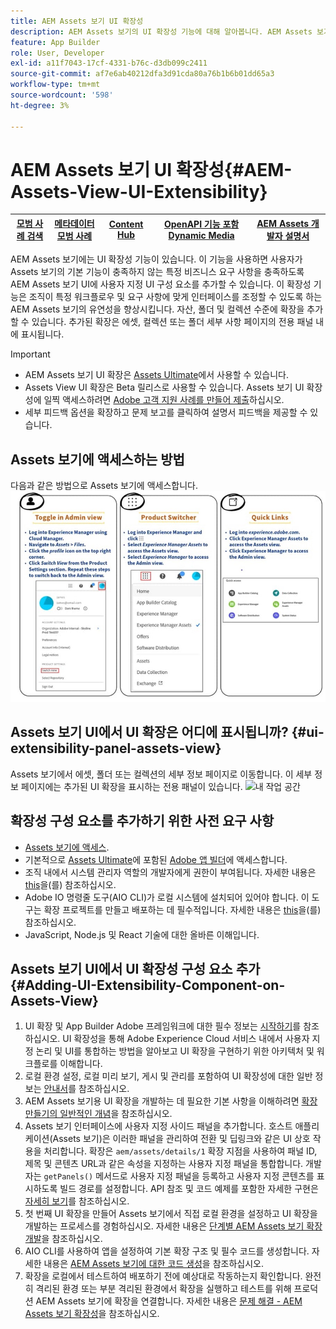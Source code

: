 ```yaml
---
title: AEM Assets 보기 UI 확장성
description: AEM Assets 보기의 UI 확장성 기능에 대해 알아봅니다. AEM Assets 보기 UI를 사용하면 특정 비즈니스 요구 사항을 충족하도록 사용자 지정 UI 구성 요소를 추가할 수 있습니다.
feature: App Builder
role: User, Developer
exl-id: a11f7043-17cf-4331-b76c-d3db099c2411
source-git-commit: af7e6ab40212dfa3d91cda80a76b1b6b01dd65a3
workflow-type: tm+mt
source-wordcount: '598'
ht-degree: 3%

---
```


# AEM Assets 보기 UI 확장성{#AEM-Assets-View-UI-Extensibility}

| [모범 사례 검색](/help/assets/search-best-practices.md) | [메타데이터 모범 사례](/help/assets/metadata-best-practices.md) | [Content Hub](/help/assets/product-overview.md) | [OpenAPI 기능 포함 Dynamic Media](/help/assets/dynamic-media-open-apis-overview.md) | [AEM Assets 개발자 설명서](https://developer.adobe.com/experience-cloud/experience-manager-apis/) |
| ------------- | --------------------------- |---------|----|-----|

AEM Assets 보기에는 UI 확장성 기능이 있습니다. 이 기능을 사용하면 사용자가 Assets 보기의 기본 기능이 충족하지 않는 특정 비즈니스 요구 사항을 충족하도록 AEM Assets 보기 UI에 사용자 지정 UI 구성 요소를 추가할 수 있습니다. 이 확장성 기능은 조직이 특정 워크플로우 및 요구 사항에 맞게 인터페이스를 조정할 수 있도록 하는 AEM Assets 보기의 유연성을 향상시킵니다.
자산, 폴더 및 컬렉션 수준에 확장을 추가할 수 있습니다. 추가된 확장은 에셋, 컬렉션 또는 폴더 세부 사항 페이지의 전용 패널 내에 표시됩니다.

>[!IMPORTANT]
>
> * AEM Assets 보기 UI 확장은 [Assets Ultimate](/help/assets/assets-ultimate-overview.md)에서 사용할 수 있습니다.
> * Assets View UI 확장은 Beta 릴리스로 사용할 수 있습니다. Assets 보기 UI 확장성에 일찍 액세스하려면 [Adobe 고객 지원 사례를 만들어 제출](https://helpx.adobe.com/kr/enterprise/using/support-for-experience-cloud.html)하십시오.
> * 세부 피드백 옵션을 확장하고 문제 보고를 클릭하여 설명서 피드백을 제공할 수 있습니다.

## <a id="1"></a> Assets 보기에 액세스하는 방법

다음과 같은 방법으로 Assets 보기에 액세스합니다.
![access-assets-view-ui](/help/assets/assets/access-assets-view.jpg)

## Assets 보기 UI에서 UI 확장은 어디에 표시됩니까? {#ui-extensibility-panel-assets-view}

Assets 보기에서 에셋, 폴더 또는 컬렉션의 세부 정보 페이지로 이동합니다. 이 세부 정보 페이지에는 추가된 UI 확장을 표시하는 전용 패널이 있습니다.
![내 작업 공간](/help/assets/assets/my-workspace-assets-view3.png)


## 확장성 구성 요소를 추가하기 위한 사전 요구 사항

* [Assets 보기에 액세스](#1).
* 기본적으로 [Assets Ultimate](/help/assets/assets-ultimate-overview.md)에 포함된 [Adobe 앱 빌더](https://developer.adobe.com/app-builder/docs/overview/)에 액세스합니다.
* 조직 내에서 시스템 관리자 역할의 개발자에게 권한이 부여됩니다. 자세한 내용은 [this](https://developer.adobe.com/uix/docs/guides/get-access/)을(를) 참조하십시오.
* Adobe IO 명령줄 도구(AIO CLI)가 로컬 시스템에 설치되어 있어야 합니다. 이 도구는 확장 프로젝트를 만들고 배포하는 데 필수적입니다. 자세한 내용은 [this](https://developer.adobe.com/app-builder/docs/getting_started/#local-environment-set-up)을(를) 참조하십시오.
* JavaScript, Node.js 및 React 기술에 대한 올바른 이해입니다.

## Assets 보기 UI에서 UI 확장성 구성 요소 추가{#Adding-UI-Extensibility-Component-on-Assets-View}

1. UI 확장 및 App Builder Adobe 프레임워크에 대한 필수 정보는 [시작하기](https://developer.adobe.com/uix/docs/getting-started/)를 참조하십시오. UI 확장성을 통해 Adobe Experience Cloud 서비스 내에서 사용자 지정 논리 및 UI를 통합하는 방법을 알아보고 UI 확장을 구현하기 위한 아키텍처 및 워크플로를 이해합니다.
1. 로컬 환경 설정, 로컬 미리 보기, 게시 및 관리를 포함하여 UI 확장성에 대한 일반 정보는 [안내서](https://developer.adobe.com/uix/docs/guides/)를 참조하십시오.
1. AEM Assets 보기용 UI 확장을 개발하는 데 필요한 기본 사항을 이해하려면 [확장 만들기의 일반적인 개념](https://developer.adobe.com/uix/docs/services/aem-assets-view/api/commons/)을 참조하십시오.
1. Assets 보기 인터페이스에 사용자 지정 사이드 패널을 추가합니다. 호스트 애플리케이션(Assets 보기)은 이러한 패널을 관리하여 전환 및 딥링크와 같은 UI 상호 작용을 처리합니다. 확장은 `aem/assets/details/1` 확장 지점을 사용하여 패널 ID, 제목 및 콘텐츠 URL과 같은 속성을 지정하는 사용자 지정 패널을 통합합니다. 개발자는 `getPanels()` 메서드로 사용자 지정 패널을 등록하고 사용자 지정 콘텐츠를 표시하도록 빌드 경로를 설정합니다. API 참조 및 코드 예제를 포함한 자세한 구현은 [자세히 보기](https://developer.adobe.com/uix/docs/services/aem-assets-view/api/details-view/)를 참조하십시오.
1. 첫 번째 UI 확장을 만들어 Assets 보기에서 직접 로컬 환경을 설정하고 UI 확장을 개발하는 프로세스를 경험하십시오. 자세한 내용은 [단계별 AEM Assets 보기 확장 개발](https://developer.adobe.com/uix/docs/services/aem-assets-view/extension-development/)을 참조하십시오.
1. AIO CLI를 사용하여 앱을 설정하여 기본 확장 구조 및 필수 코드를 생성합니다. 자세한 내용은 [AEM Assets 보기에 대한 코드 생성](https://developer.adobe.com/uix/docs/services/aem-assets-view/code-generation/)을 참조하십시오.
1. 확장을 로컬에서 테스트하여 배포하기 전에 예상대로 작동하는지 확인합니다. 완전히 격리된 환경 또는 부분 격리된 환경에서 확장을 실행하고 테스트를 위해 프로덕션 AEM Assets 보기에 확장을 연결합니다. 자세한 내용은 [문제 해결 - AEM Assets 보기 확장성](https://developer.adobe.com/uix/docs/services/aem-assets-view/debug/)을 참조하십시오.
